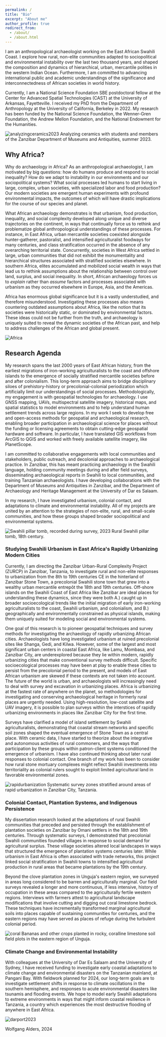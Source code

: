 ```yaml
---
permalink: /
title: "Bio"
excerpt: "About me"
author_profile: true
redirect_from: 
  - /about/
  - /about.html
---
```


I am an anthropological archaeologist working on the East African Swahili Coast. I explore how rural, non-elite communities adapted to sociopolitical and environmental instability over the last two thousand years, and shaped the composition and dynamics of hierarchical, urban, mercantile polities in the western Indian Ocean. Furthermore, I am committed to advancing international public and academic understandings of the significance and interconnectedness of African societies in world history.

Currently, I am a National Science Foundation SBE postdoctoral fellow at the Center for Advanced Spatial Technologies (CAST) at the University of Arkansas, Fayetteville. I received my PhD from the Department of Anthropology at the University of California, Berkeley in 2022. My research has been funded by the National Science Foundation, the Wenner-Gren Foundation, the Andrew Mellon Foundation, and the National Endowment for the Humanities.

![analyzingceramics2023](DSC_7859.JPG?raw=true)
Analyzing ceramics with students and members of the Zanzibar Department of Museums and Antiquities, summer 2023.

## Why Africa?
Why do archaeology in Africa? As an anthropological archaeologist, I am motivated by big questions: how do humans produce and respond to social inequality? How do we adapt to instability in our environments and our sociopolitical systems? What social processes led humans to start living in large, complex, urban societies, with specialized labor and food production? Our modern societies are emergent human experiments with profound environmental impacts, the outcomes of which will have drastic implications for the course of our species and planet.

What African archaeology demonstrates is that urbanism, food production, inequality, and social complexity developed along unique and diverse trajectories on the continent, in ways that continually force us to rethink and problematize global anthropological understandings of these processes. For instance, in East Africa, urban mercantile societies coexisted alongside hunter-gatherer, pastoralist, and intensified agriculturalist foodways for many centuries, and class stratification occurred in the absence of any overarching territorial state. Concurrently, societies in West Africa settled in large, urban communities that did not exhibit the monumentality and hierarchical structures associated with stratified societies elsewhere. In southern Africa, elites accumulated and mobilized social wealth in ways that lead us to rethink assumptions about the relationship between control over land, surplus, and social inequality. In short, African archaeology forces us to *explain* rather than *assume* factors and processes associated with urbanism as they occurred elsewhere in Europe, Asia, and the Americas.

Africa has enormous global significance but it is a vastly understudied, and therefore misunderstood. Investigating these processes also means countering outdated assumptions about Africa, like the notion that its societies were historically static, or dominated by environmental factors. These ideas could not be further from the truth, and archaeology is uniquely suited to reveal the dynamic societies of the African past, and help to address challenges of the African and global present.

![Africa](africa.jpg?raw=true)

## Research Agenda 
My research spans the last 2000 years of East African history, from the earliest migrations of iron-working agriculturalists to the coast and offshore islands to the emergence of socially stratified mercantile societies before and after colonialism. This long-term approach aims to bridge disciplinary siloes of prehistory-history or precolonial-colonial periodization which artificially limit our understandings of social processes. Methodologically, my engagement is with geospatial technologies for archaeology. I use GNSS mapping, UAVs, multispectral satellite imagery, historical maps, and spatial statistics to model environments and to help understand human settlement trends across large regions. In my work I seek to develop free and open-access methods for geospatial and archaeological research, enabling broader participation in archaeological science for places without the funding or licensing agreements to obtain cutting-edge geospatial hardware and software. In particular, I have translated GIS workflows from ArcGIS to QGIS and worked with freely available satellite imagery, like PlanetScope.

I am committed to collaborative engagements with local communities and stakeholders, public outreach, and decolonial approaches to archaeological practice. In Zanzibar, this has meant practicing archaeology in the Swahili language, holding community meetings during and after field surveys, disseminating archaeological reports in Swahili to local communities, and training Tanzanian archaeologists. I have developing collaborations with the Department of Museums and Antiquities in Zanzibar, and the Department of Archaeology and Heritage Management at the University of Dar es Salaam.

In my research, I have investigated urbanism, colonial contact, and adaptations to climate and environmental instability. All of my projects are united by an attention to the strategies of non-elite, rural, and small-scale communities, and how these groups shaped broader sociopolitical and environmental systems.

![Swahili pillar tomb, recorded during survey, 2023](DSC_6585.JPG?raw=true)
Rural Swahili pillar tomb, 18th century.

### Studying Swahili Urbanism in East Africa's Rapidly Urbanizing Modern Cities
Currently, I am directing the Zanzibar Urban-Rural Complexity Project (ZURCP) in Zanzibar, Tanzania, to investigate rural and non-elite responses to urbanization from the 8th to 19th centuries CE in the hinterland of Zanzibar Stone Town, a precolonial Swahili stone town that grew into a wealthy urban mercantile entrepôt the 18th and 19th centuries. Off-shore islands on the Swahili Coast of East Africa like Zanzibar are ideal places for understanding these dynamics, since they were both A.) caught up in broader socioecological trends like the initial migration of early iron-working agriculturalists to the coast, Swahili urbanism, and colonialism, and B.) geographically and environmentally constrained as physical islands, making them uniquely suited for modeling social and environmental systems.

One goal of this research is to pioneer geospatial techniques and survey methods for investigating the archaeology of rapidly urbanizing African cities. Archaeologists have long investigated urbanism at ruined precolonial sites like Shanga, Gedi, and Kilwa. However, some of the largest and most significant urban centers in coastal East Africa, like Lamu, Mombasa, and Zanzibar City, are underexplored because they lie within modern, rapidly urbanizing cities that make conventional survey methods difficult. Specific socioecological processes may have been at play to enable these cities to persist from the precolonial period to the present, and models of East African urbanism are skewed if these contexts are not taken into account. The future of the world is urban, and archaeologists will increasingly need to deal with survey and excavation in urbanizing places. Africa is urbanizing at the fastest rate of anywhere on the planet, so methodologies for investigating and conserving archaeological heritage in formerly rural places are urgently needed. Using high-resolution, low-cost satellite and UAV imagery, it is possible to plan surveys within the interstices of rapidly urbanizing environments in places like Zanzibar City for the first time.

Surveys have clarified a model of island settlement by Swahili agriculturalists, demonstrating that coastal stream networks and specific soil zones shaped the eventual emergence of Stone Town as a central place. With ceramic data, I have started to theorize about the integrative and autonomous activities of rural commoners, and the ways that participation by these groups within patron-client systems conditioned the emergence of urbanism. I have also continued thinking about later rural responses to colonial contact. One branch of my work has been to consider how rural stone mortuary complexes might reflect Swahili investments into territoriality as colonial rulers sought to exploit limited agricultural land in favorable environmental zones.

![rapidurbanization](figure6.jpg?raw=true)
Systematic survey zones stratified around areas of rapid urbanization in Zanzibar City, Tanzania.

### Colonial Contact, Plantation Systems, and Indigenous Persistence
My dissertation research looked at the adaptations of rural Swahili communities that preceded and persisted through the establishment of plantation societies on Zanzibar by Omani settlers in the 18th and 19th centuries. Through systematic surveys, I demonstrated that precolonial Swahili communities founded villages in response to social demand for agricultural surplus. These village societies altered local landscapes in ways that structured the emergence of plantation systems centuries later. While urbanism in East Africa is often associated with trade networks, this project linked social stratification in Swahili towns to intensified agricultural production in rural areas that became plantations by the 19th century.

Beyond the clove plantation zones in Unguja's eastern region, we surveyed in areas long considered to be barren and agriculturally marginal. Our field surveys revealed a longer and more continuous, if less intensive, history of occupation in these areas compared to the agriculturally fertile western regions. Interviews with farmers attest to agricultural landscape modifications that involve cutting and digging out coral limestone bedrock. These techniques have incrementally transformed marginal agricultural soils into places capable of sustaining communities for centuries, and the eastern regions may have served as places of refuge during the turbulent colonial period.

![coral](DSC_0918.JPG?raw=true)
Bananas and other crops planted in rocky, coralline limestone soil field plots in the eastern region of Unguja.

### Climate Change and Environmental Instability
With colleagues at the University of Dar Es Salaam and the University of Sydney, I have received funding to investigate early coastal adaptations to climate change and environmental disasters on the Tanzanian mainland, at Pangani Bay. With fieldwork planned for 2024, our long-term goals are to investigate settlement shifts in response to climate oscillations in the southern hemisphere, and responses to acute environmental disasters like tsunamis and flooding events. We hope to model early Swahili adaptations to extreme environments in ways that might inform coastal resilience in Tanzania, a country which experiences the most destructive flooding of anywhere in East Africa.

![darport2023](dar_port.jpg?raw=true)


Wolfgang Alders, 2024
